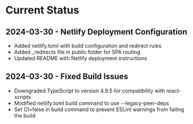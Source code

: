 # Current Status

## 2024-03-30 - Netlify Deployment Configuration
- Added netlify.toml with build configuration and redirect rules
- Added _redirects file in public folder for SPA routing
- Updated README with Netlify deployment instructions 

## 2024-03-30 - Fixed Build Issues
- Downgraded TypeScript to version 4.9.5 for compatibility with react-scripts
- Modified netlify.toml build command to use --legacy-peer-deps
- Set CI=false in build command to prevent ESLint warnings from failing the build 